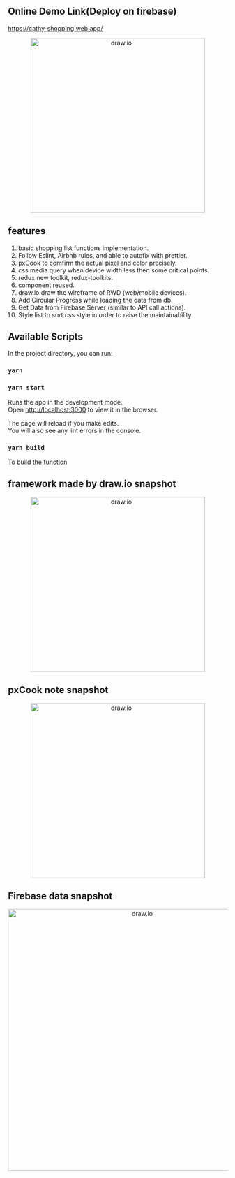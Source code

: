 ## Online Demo Link(Deploy on firebase)

https://cathy-shopping.web.app/

<p align="center">
<img src="https://i.imgur.com/uGGJwHY.png" alt="draw.io" width="400"/>
</p>

## features

1. basic shopping list functions implementation.
2. Follow Eslint, Airbnb rules, and able to autofix with prettier.
3. pxCook to comfirm the actual pixel and color precisely.
4. css media query when device width less then some critical points.
5. redux new toolkit, redux-toolkits.
6. component reused.
7. draw.io draw the wireframe of RWD (web/mobile devices).
8. Add Circular Progress while loading the data from db.
9. Get Data from Firebase Server (similar to API call actions).
10. Style list to sort css style in order to raise the maintainability

## Available Scripts

In the project directory, you can run:

### `yarn`
### `yarn start`

Runs the app in the development mode.<br />
Open [http://localhost:3000](http://localhost:3000) to view it in the browser.

The page will reload if you make edits.<br />
You will also see any lint errors in the console.

### `yarn build`

To build the function

## framework made by draw.io snapshot
<p align="center">
<img src="https://i.imgur.com/cjswFvU.png" alt="draw.io" width="400"/>
</p>

## pxCook note snapshot
<p align="center"> 
<img src="https://i.imgur.com/udg2OEx.png" alt="draw.io" width="400"/>
</p>

## Firebase data snapshot
<p align="center"> 
<img src="https://i.imgur.com/wJOYTxa.png" alt="draw.io" width="600"/>
</p>
